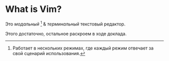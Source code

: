 # What is Vim?

Это *модальный* [^modal] & *терминальный* текстовый редактор.

Этого достаточно, остальное раскроем в ходе доклада.

[^modal]: Работает в нескольких режимах, где каждый режим отвечает за свой
    сценарий использования.
